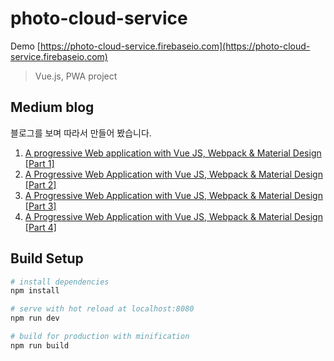 # photo-cloud-service

Demo [https://photo-cloud-service.firebaseio.com](https://photo-cloud-service.firebaseio.com)
> Vue.js, PWA project

## Medium blog
블로그를 보며 따라서 만들어 봤습니다.

1. [A progressive Web application with Vue JS, Webpack & Material Design [Part 1]](https://blog.sicara.com/a-progressive-web-application-with-vue-js-webpack-material-design-part-1-c243e2e6e402)
2. [A Progressive Web Application with Vue JS, Webpack & Material Design [Part 2]](https://medium.com/bam-tech/a-progressive-web-application-with-vue-js-webpack-material-design-part-2-a5f19e70e08b)
3. [A Progressive Web Application with Vue JS, Webpack & Material Design [Part 3]](https://blog.sicara.com/a-progressive-web-application-with-vue-js-webpack-material-design-part-3-service-workers-offline-ed3184264fd1)
4. [A Progressive Web Application with Vue JS, Webpack & Material Design [Part 4]](https://medium.com/theodo/a-progressive-web-application-with-vue-js-webpack-material-design-part-4-96c8c216810b)


## Build Setup

``` bash
# install dependencies
npm install

# serve with hot reload at localhost:8080
npm run dev

# build for production with minification
npm run build
```
